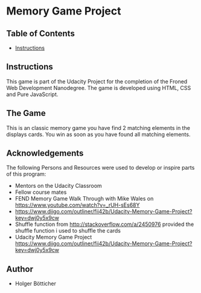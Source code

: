 # Memory Game Project

## Table of Contents

* [Instructions](#instructions)


## Instructions

This game is part of the Udacity Project for the completion of the Froned Web Development Nanodegree. The game is developed using HTML, CSS and Pure JavaScript.

## The Game
This is an classic memory game you have find 2 matching elements in the displays cards. You win as soon as you have found all matching elements.


## Acknowledgements
The following Persons and Resources were used to develop or inspire parts of this program:

- Mentors on the Udacity Classroom
- Fellow course mates
- FEND Memory Game Walk Through with Mike Wales on https://www.youtube.com/watch?v=_rUH-sEs68Y
- https://www.diigo.com/outliner/fii42b/Udacity-Memory-Game-Project?key=dwj0y5x9cw
- Shuffle function from http://stackoverflow.com/a/2450976 provided the shuffle function i used to shuffle the cards
- Udacity Memory Game Project https://www.diigo.com/outliner/fii42b/Udacity-Memory-Game-Project?key=dwj0y5x9cw

## Author
- Holger Bötticher
